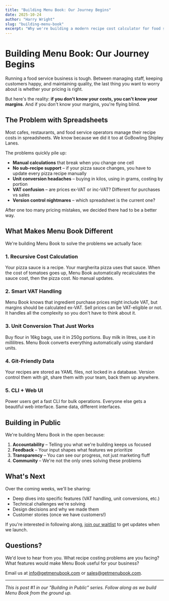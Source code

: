 ```yaml
---
title: "Building Menu Book: Our Journey Begins"
date: 2025-10-24
author: "Harry Wright"
slug: "building-menu-book"
excerpt: "Why we're building a modern recipe cost calculator for food service businesses, and what makes Menu Book different from traditional spreadsheet approaches."
---
```


# Building Menu Book: Our Journey Begins

Running a food service business is tough. Between managing staff, keeping customers happy, and maintaining quality, the last thing you want to worry about is whether your pricing is right.

But here's the reality: **if you don't know your costs, you can't know your margins**. And if you don't know your margins, you're flying blind.

## The Problem with Spreadsheets

Most cafes, restaurants, and food service operators manage their recipe costs in spreadsheets. We know because we did it too at GoBowling Shipley Lanes.

The problems quickly pile up:

- **Manual calculations** that break when you change one cell
- **No sub-recipe support** – if your pizza sauce changes, you have to update every pizza recipe manually
- **Unit conversion headaches** – buying in kilos, using in grams, costing by portion
- **VAT confusion** – are prices ex-VAT or inc-VAT? Different for purchases vs sales
- **Version control nightmares** – which spreadsheet is the current one?

After one too many pricing mistakes, we decided there had to be a better way.

## What Makes Menu Book Different

We're building Menu Book to solve the problems we actually face:

### 1. **Recursive Cost Calculation**
Your pizza sauce is a recipe. Your margherita pizza uses that sauce. When the cost of tomatoes goes up, Menu Book automatically recalculates the sauce cost, then the pizza cost. No manual updates.

### 2. **Smart VAT Handling**
Menu Book knows that ingredient purchase prices might include VAT, but margins should be calculated ex-VAT. Sell prices can be VAT-eligible or not. It handles all the complexity so you don't have to think about it.

### 3. **Unit Conversion That Just Works**
Buy flour in 16kg bags, use it in 250g portions. Buy milk in litres, use it in millilitres. Menu Book converts everything automatically using standard units.

### 4. **Git-Friendly Data**
Your recipes are stored as YAML files, not locked in a database. Version control them with git, share them with your team, back them up anywhere.

### 5. **CLI + Web UI**
Power users get a fast CLI for bulk operations. Everyone else gets a beautiful web interface. Same data, different interfaces.

## Building in Public

We're building Menu Book in the open because:

1. **Accountability** – Telling you what we're building keeps us focused
2. **Feedback** – Your input shapes what features we prioritize
3. **Transparency** – You can see our progress, not just marketing fluff
4. **Community** – We're not the only ones solving these problems

## What's Next

Over the coming weeks, we'll be sharing:

- Deep dives into specific features (VAT handling, unit conversions, etc.)
- Technical challenges we're solving
- Design decisions and why we made them
- Customer stories (once we have customers!)

If you're interested in following along, [join our waitlist](/#signup) to get updates when we launch.

## Questions?

We'd love to hear from you. What recipe costing problems are you facing? What features would make Menu Book useful for your business?

Email us at [info@getmenubook.com](mailto:info@getmenubook.com) or [sales@getmenubook.com](mailto:sales@getmenubook.com).

---

*This is post #1 in our "Building in Public" series. Follow along as we build Menu Book from the ground up.*
